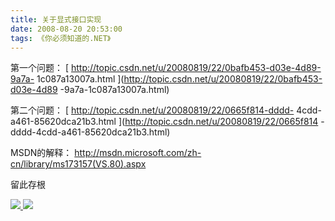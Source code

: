 ```yaml
---
title: 关于显式接口实现
date: 2008-08-20 20:53:00
tags: 《你必须知道的.NET》
---
```

第一个问题： [ http://topic.csdn.net/u/20080819/22/0bafb453-d03e-4d89-9a7a-
1c087a13007a.html ](http://topic.csdn.net/u/20080819/22/0bafb453-d03e-4d89
-9a7a-1c087a13007a.html)

第二个问题： [ http://topic.csdn.net/u/20080819/22/0665f814-dddd-
4cdd-a461-85620dca21b3.html ](http://topic.csdn.net/u/20080819/22/0665f814
-dddd-4cdd-a461-85620dca21b3.html)

MSDN的解释： [ http://msdn.microsoft.com/zh-cn/library/ms173157(VS.80).aspx
](http://msdn.microsoft.com/zh-cn/library/ms173157\(VS.80\).aspx)

留此存根



[ ![](https://profile.csdnimg.cn/5/2/5/3_cuipengfei1)
![](https://g.csdnimg.cn/static/user-reg-year/1x/11.png)
](https://blog.csdn.net/cuipengfei1)





